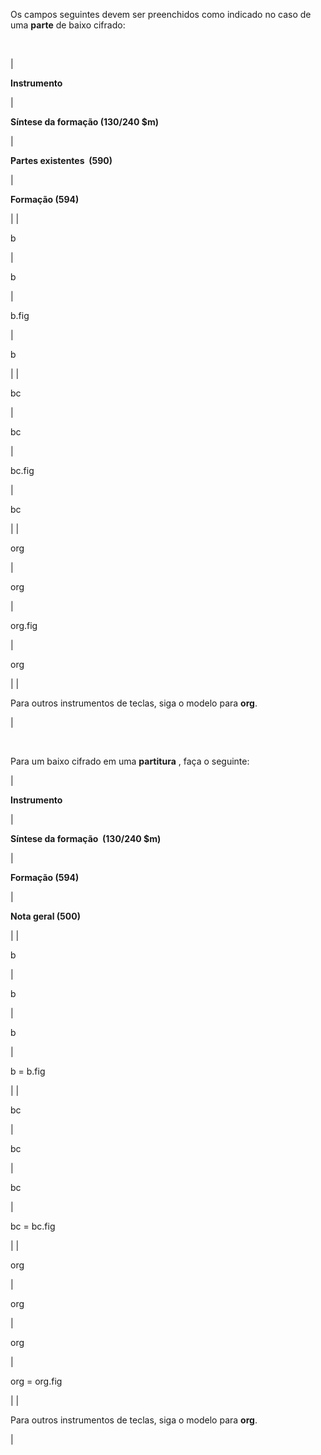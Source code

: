 Os campos seguintes devem ser preenchidos como indicado no caso de uma **parte** de baixo cifrado:

&nbsp;

| 

**Instrumento&nbsp;&nbsp;&nbsp;**

 | 

**Síntese da formação (130/240 $m)**

 | 

**Partes existentes&nbsp; (590)**

 | 

**Formação (594)**

 |
| 

b

 | 

b

 | 

b.fig

 | 

b

 |
| 

bc

 | 

bc

 | 

bc.fig

 | 

bc

 |
| 

org

 | 

org

 | 

org.fig

 | 

org

 |
| 

Para outros instrumentos de teclas, siga o modelo para **org**.

 |

&nbsp;

Para um baixo cifrado em uma **partitura** , faça o seguinte:

| 

**Instrumento&nbsp;&nbsp;&nbsp;**

 | 

**Síntese da formação&nbsp; (130/240 $m)**

 | 

**Formação (594)**

 | 

**Nota geral (500)**

 |
| 

b

 | 

b

 | 

b

 | 

b = b.fig

 |
| 

bc

 | 

bc

 | 

bc

 | 

bc = bc.fig

 |
| 

org

 | 

org

 | 

org

 | 

org = org.fig

 |
| 

Para outros instrumentos de teclas, siga o modelo para **org**.

 |